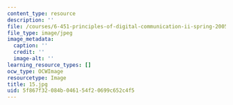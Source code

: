 ```yaml
---
content_type: resource
description: ''
file: /courses/6-451-principles-of-digital-communication-ii-spring-2005/5f867f32084b046154f20699c652c4f5_15.jpg
file_type: image/jpeg
image_metadata:
  caption: ''
  credit: ''
  image-alt: ''
learning_resource_types: []
ocw_type: OCWImage
resourcetype: Image
title: 15.jpg
uid: 5f867f32-084b-0461-54f2-0699c652c4f5
---
```

